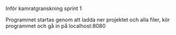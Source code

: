 Inför kamratgranskning sprint 1 

Programmet startas genom att ladda ner projektet och alla filer, kör programmet och gå in på localhost:8080
